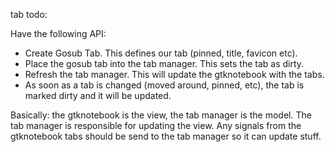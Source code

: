 tab todo:


Have the following API:

- Create Gosub Tab. This defines our tab (pinned, title, favicon etc).
- Place the gosub tab into the tab manager. This sets the tab as dirty.
- Refresh the tab manager. This will update the gtknotebook with the tabs.
- As soon as a tab is changed (moved around, pinned, etc), the tab is marked dirty and it will be updated.

Basically: the gtknotebook is the view, the tab manager is the model. The tab manager is responsible for updating the view.
Any signals from the gtknotebook tabs should be send to the tab manager so it can update stuff.
